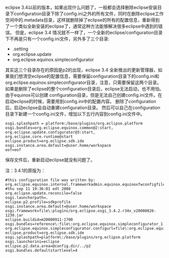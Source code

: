 
eclipse 3.4以前的版本，如果出现什么问题了，一般都会选择删除eclipse安装目录下configuration目录下除了config.ini之外的所有文件，同时在删除eclipse工作空间中的.metadata目录，这样就删除掉了eclipse的所有的配置信息，重新得到了一个类似全新安装的eclipse了，通常这种方法能够解决很多eclipse中遇到的错误。
但是，eclipse 3.4 情况就不一样了，一个全新的eclipse/configuration目录下不再是只有一个config.ini文件，另外多了三个目录:

* .setting
* org.eclipse.update
* org.eclipse.equinox.simpleconfigurator

其实这三个目录存在的原因是p2的出现，eclipse 3.4 全新推出的更新管理器，如果我们想清空eclipse的配置信息，需要保留configuration目录下的config.ini和org.eclipse.equinox.simpleconfigurator目录，注意，只需要保留这两个目录。
如果是删除了eclipse的整个configuration目录后，eclipse无法启动，也不用怕。
由于equinox可以创建 configuration目录，但是无法自己创建config.ini文件。在启动eclipse的时候，需要用到config.ini中的配置内容。 
删除了configuration后，启动eclipse会自动重建configuration目录。
然后可以自己在configuration目录下新建一个config.ini文件，增加以下五行内容到config.ini文件中。

```
osgi.splashpath = platform:/base/plugins/org.eclipse.platform
osgi.bundles=org.eclipse.equinox.common@2:start, org.eclipse.update.configurator@3:start, org.eclipse.core.runtime@start
eclipse.product=org.eclipse.sdk.ide
osgi.instance.area.default=@user.home/workspace
eof=eof
```

保存文件后，重新启动eclipse就没有问题了。

注：3.4.1的原版为：

```
#this configuration file was written by: org.eclipse.equinox.internal.frameworkadmin.equinox.equinoxfwconfigfileparser
#thu sep 11 19:36:01 edt 2008
org.eclipse.update.reconcile=false
osgi.launcherpath=.
eclipse.p2.profile=sdkprofile
osgi.instance.area.default=@user.home/workspace
osgi.framework=file\:plugins/org.eclipse.osgi_3.4.2.r34x_v20080826-1230.jar
eclipse.buildid=m20080911-1700
osgi.bundles=reference\:file\:org.eclipse.equinox.simpleconfigurator_1.0.0.v20080604.jar@1\:start
org.eclipse.equinox.simpleconfigurator.configurl=file\:org.eclipse.equinox.simpleconfigurator/bundles.info
eclipse.product=org.eclipse.sdk.ide
osgi.splashpath=platform\:/base/plugins/org.eclipse.platform
osgi.launcherini=eclipse
eclipse.p2.data.area=@config.dir/../p2
osgi.bundles.defaultstartlevel=4
```